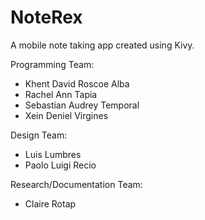 # NoteRex

A mobile note taking app created using Kivy. 

Programming Team: 
 - Khent David Roscoe Alba
 - Rachel Ann Tapia
 - Sebastian Audrey Temporal
 - Xein Deniel Virgines

Design Team: 
 - Luis Lumbres
 - Paolo Luigi Recio

Research/Documentation Team: 
 - Claire Rotap
